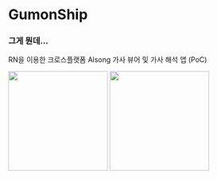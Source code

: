 # GumonShip

### 그게 뭔데...

RN을 이용한 크로스플랫폼 Alsong 가사 뷰어 및 가사 해석 앱 (PoC)

<img src="https://github.com/JellyBrick/GumonShip/assets/16558115/fbe4f129-557d-413e-88fa-179b48105cd5" width="200" />
<img src=https://github.com/JellyBrick/GumonShip/assets/16558115/72caa211-bc99-45aa-b3d3-5a8fc06bdafd" width="200" />
